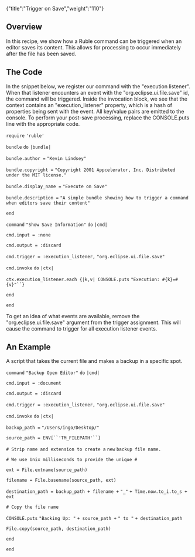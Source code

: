 {"title":"Trigger on Save","weight":"110"}

## Overview

In this recipe, we show how a Ruble command can be triggered when an editor saves its content. This allows for processing to occur immediately after the file has been saved.

## The Code

In the snippet below, we register our command with the "execution listener". When that listener encounters an event with the "org.eclipse.ui.file.save" id, the command will be triggered. Inside the invocation block, we see that the context contains an "execution\_listener" property, which is a hash of properties being sent with the event. All key/value pairs are emitted to the console. To perform your post-save processing, replace the CONSOLE.puts line with the appropriate code.

`require` `'ruble'`

`bundle` `do` `|bundle|`

`bundle.author =` `"Kevin Lindsey"`

`bundle.copyright =` `"Copyright 2001 Appcelerator, Inc. Distributed under the MIT license."`

`bundle.display_name =` `"Execute on Save"`

`bundle.description =` `"A simple bundle showing how to trigger a command when editors save their content"`

`end`

`command` `"Show Save Information"`  `do` `|cmd|`

`cmd.input = :none`

`cmd.output = :discard`

`cmd.trigger = :execution_listener,` `"org.eclipse.ui.file.save"`

`cmd.invoke` `do` `|ctx|`

`ctx.execution_listener.each {|k,v| CONSOLE.puts` `"Execution: #{k}=#{v}"``}`

`end`

`end`

To get an idea of what events are available, remove the "org.eclipse.ui.file.save" argument from the trigger assignment. This will cause the command to trigger for all execution listener events.

## An Example

A script that takes the current file and makes a backup in a specific spot.

`command` `"Backup Open Editor"`  `do` `|cmd|`

`cmd.input = :document`

`cmd.output = :discard`

`cmd.trigger = :execution_listener,` `"org.eclipse.ui.file.save"`

`cmd.invoke` `do` `|ctx|`

`backup_path =` `"/Users/ingo/Desktop/"`

`source_path = ENV[``'TM_FILEPATH'``]`

`# Strip name and extension to create a` `new` `backup file name.`

`# We use Unix milliseconds to provide the unique #`

`ext = File.extname(source_path)`

`filename = File.basename(source_path, ext)`

`destination_path = backup_path + filename +` `"_"` `+ Time.now.to_i.to_s + ext`

`# Copy the file name`

`CONSOLE.puts` `"Backing Up: "` `+ source_path +` `" to "` `+ destination_path`

`File.copy(source_path, destination_path)`

`end`

`end`
